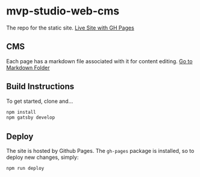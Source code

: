 # mvp-studio-web-cms

The repo for the static site.
[Live Site with GH Pages](https://mvpstudio.github.io/mvp-studio-web-cms/)

## CMS
Each page has a markdown file associated with it for content editing.
[Go to Markdown Folder](https://github.com/MVPStudio/mvp-studio-web-cms/tree/master/src/markdown)

## Build Instructions

To get started, clone and...

```sh
npm install
npm gatsby develop
```

## Deploy

The site is hosted by Github Pages.
The `gh-pages` package is installed, so to deploy new changes, simply:

```sh
npm run deploy
```
